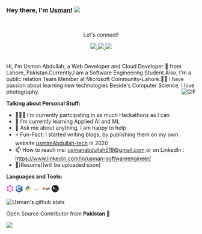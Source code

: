 ### Hey there, I'm [Usman!](https://usmanabdullah-tech.github.io/) <img src="https://media.giphy.com/media/hvRJCLFzcasrR4ia7z/giphy.gif" width="25px">

<br/>

<div align="center">
<p align="center">Let's connect!</p>
<a href="https://www.twitter.com/U4974/">
    <img src="https://img.shields.io/badge/Twitter-1DA1F2?style=for-the-badge&logo=twitter&logoColor=white" />
</a>

<a href="https://www.instagram.com/usman_abdullah_ua/">
    <img src="https://img.shields.io/badge/Instagram-E4405F?style=for-the-badge&logo=instagram&logoColor=white" />
</a>

<a href="https://www.linkedin.com/in/usman-softwareengineer/">
    <img src="https://img.shields.io/badge/linkedin-%230077B5.svg?&style=for-the-badge&logo=linkedin&logoColor=white" />
</a>

</div>


<br>
<br>
Hi, I'm Usman Abdullah, a Web Developer and Cloud Developer 🚀 from Lahore, Pakistan.Currently,I am a Software Engineering Student.Also, I'm a public relation Team Member at Microsoft Community-Lahore.🙍🏽‍ 
I have passion about learning new technologies 
Beside's Computer Science, I love photography.

<img align="right" alt="GIF" src="https://media.giphy.com/media/836HiJc7pgzy8iNXCn/giphy.gif" />

**Talking about Personal Stuff:**

- 👨🏽‍💻 I’m currently partcipating in as much Hackathons as I can
- 🌱 I’m currently learning Applied AI and ML
- 💬 Ask me about anything, I am happy to help
- ⚡️ Fun-Fact: I started writing blogs, by publishing them on my own website [usmanAbdullah-tech](https://usmanabdullah-tech.github.io/) in 2020
- 📫 How to reach me: usmanabdullah519@gmail.com or on LinkedIn : https://www.linkedin.com/in/usman-softwareengineer/
- 📝[Resume](will be uploaded soon)

**Languages and Tools:**

<code><img height="20" src="https://raw.githubusercontent.com/github/explore/5c058a388828bb5fde0bcafd4bc867b5bb3f26f3/topics/graphql/graphql.png"></code>
<code><img height="20" src="https://raw.githubusercontent.com/github/explore/80688e429a7d4ef2fca1e82350fe8e3517d3494d/topics/cpp/cpp.png"></code>
<code><img height="20" src="https://raw.githubusercontent.com/github/explore/80688e429a7d4ef2fca1e82350fe8e3517d3494d/topics/python/python.png"></code>
<code><img height="20" src="https://raw.githubusercontent.com/github/explore/80688e429a7d4ef2fca1e82350fe8e3517d3494d/topics/mysql/mysql.png"></code>
<code><img height="20" src="https://raw.githubusercontent.com/github/explore/80688e429a7d4ef2fca1e82350fe8e3517d3494d/topics/git/git.png"></code>
<code><img height="20" src="https://raw.githubusercontent.com/github/explore/80688e429a7d4ef2fca1e82350fe8e3517d3494d/topics/terminal/terminal.png"></code>

![Usman's github stats](https://github-readme-stats.vercel.app/api?username=usmanAbdullah-tech&show_icons=true&hide_border=true)

Open Source Contributor from <b>Pakistan<b> 💚

![](https://visitor-badge.glitch.me/badge?page_id=usmanAbdullah-tech.usmanAbdullah-tech)